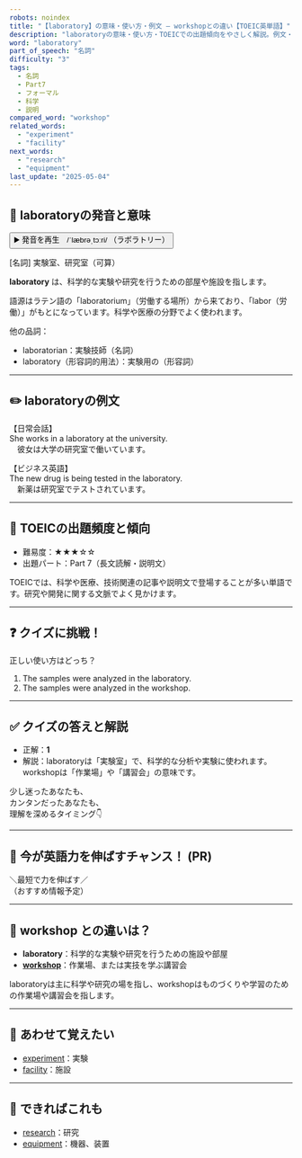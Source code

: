 ```yaml
---
robots: noindex
title: "【laboratory】の意味・使い方・例文 ― workshopとの違い【TOEIC英単語】"
description: "laboratoryの意味・使い方・TOEICでの出題傾向をやさしく解説。例文・クイズ付きでworkshopとの違いもわかりやすく学べます。"
word: "laboratory"
part_of_speech: "名詞"
difficulty: "3"
tags:
  - 名詞
  - Part7
  - フォーマル
  - 科学
  - 説明
compared_word: "workshop"
related_words:
  - "experiment"
  - "facility"
next_words:
  - "research"
  - "equipment"
last_update: "2025-05-04"
---
```


## 🔰 laboratoryの発音と意味

<button class="play-audio" onclick="playTTS('laboratory')">
  <span class="play-audio-main">
    ▶️ 発音を再生　/ˈlæbrəˌtɔːri/
  </span>
  <span class="play-audio-sub">
    （ラボラトリー）
  </span>
</button>

[名詞] 実験室、研究室（可算）

**laboratory** は、科学的な実験や研究を行うための部屋や施設を指します。

語源はラテン語の「laboratorium」（労働する場所）から来ており、「labor（労働）」がもとになっています。科学や医療の分野でよく使われます。

他の品詞：  
- laboratorian：実験技師（名詞）
- laboratory（形容詞的用法）：実験用の（形容詞）

---

## ✏️ laboratoryの例文

【日常会話】  
She works in a laboratory at the university.  
　彼女は大学の研究室で働いています。

【ビジネス英語】  
The new drug is being tested in the laboratory.  
　新薬は研究室でテストされています。

---

## 🎯 TOEICの出題頻度と傾向

- 難易度：★★★☆☆
- 出題パート：Part 7（長文読解・説明文）

TOEICでは、科学や医療、技術関連の記事や説明文で登場することが多い単語です。研究や開発に関する文脈でよく見かけます。

---

## ❓ クイズに挑戦！

正しい使い方はどっち？

1. The samples were analyzed in the laboratory.  
2. The samples were analyzed in the workshop.

---

## ✅ クイズの答えと解説

- 正解：**1**
- 解説：laboratoryは「実験室」で、科学的な分析や実験に使われます。workshopは「作業場」や「講習会」の意味です。

少し迷ったあなたも、  
カンタンだったあなたも、  
理解を深めるタイミング👇️

---

## 🚀 今が英語力を伸ばすチャンス！ (PR)

<div class="info-center">
＼最短で力を伸ばす／<br>  
（おすすめ情報予定）
</div>

---

## 🤔  workshop との違いは？

- **laboratory**：科学的な実験や研究を行うための施設や部屋
- **[workshop](/word/workshop)**：作業場、または実技を学ぶ講習会

laboratoryは主に科学や研究の場を指し、workshopはものづくりや学習のための作業場や講習会を指します。

---

## 🧩 あわせて覚えたい

- [experiment](/word/experiment)：実験
- [facility](/word/facility)：施設

---

## 📖 できればこれも

- [research](/word/research)：研究
- [equipment](/word/equipment)：機器、装置

<!-- cvid: aid07_bid01 -->
